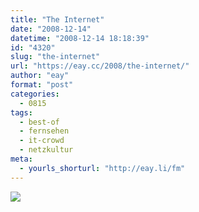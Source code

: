 ```yaml
---
title: "The Internet"
date: "2008-12-14"
datetime: "2008-12-14 18:18:39"
id: "4320"
slug: "the-internet"
url: "https://eay.cc/2008/the-internet/"
author: "eay"
format: "post"
categories:
  - 0815
tags:
  - best-of
  - fernsehen
  - it-crowd
  - netzkultur
meta:
  - yourls_shorturl: "http://eay.li/fm"
---
```


![](/uploads/2008/theinternet.jpg)
